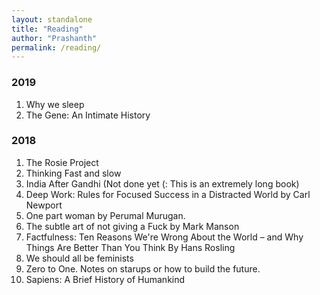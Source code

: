 ```yaml
---
layout: standalone 
title: "Reading"
author: "Prashanth"
permalink: /reading/
---
```


### 2019
1. Why we sleep
2. The Gene: An Intimate History

### 2018

1. The Rosie Project
2. Thinking Fast and slow
3. India After Gandhi (Not done yet (: This is an extremely long book)
4. Deep Work: Rules for Focused Success in a Distracted World by Carl Newport
5. One part woman by Perumal Murugan.
6. The subtle art of not giving a Fuck by Mark Manson
7. Factfulness: Ten Reasons We're Wrong About the World – and Why Things Are Better Than You Think  By Hans Rosling
8. We should all be feminists
9. Zero to One. Notes on starups or how to build the future. 
10. Sapiens: A Brief History of Humankind 
